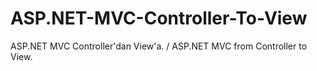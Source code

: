 # ASP.NET-MVC-Controller-To-View
 ASP.NET MVC Controller'dan View'a. / ASP.NET MVC from Controller to View.
